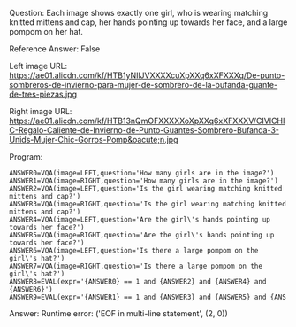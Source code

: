 Question: Each image shows exactly one girl, who is wearing matching knitted mittens and cap, her hands pointing up towards her face, and a large pompom on her hat.

Reference Answer: False

Left image URL: https://ae01.alicdn.com/kf/HTB1yNIlJVXXXXcuXpXXq6xXFXXXq/De-punto-sombreros-de-invierno-para-mujer-de-sombrero-de-la-bufanda-guante-de-tres-piezas.jpg

Right image URL: https://ae01.alicdn.com/kf/HTB13nQmOFXXXXXoXpXXq6xXFXXXV/CIVICHIC-Regalo-Caliente-de-Invierno-de-Punto-Guantes-Sombrero-Bufanda-3-Unids-Mujer-Chic-Gorros-Pomp&oacute;n.jpg

Program:

```
ANSWER0=VQA(image=LEFT,question='How many girls are in the image?')
ANSWER1=VQA(image=RIGHT,question='How many girls are in the image?')
ANSWER2=VQA(image=LEFT,question='Is the girl wearing matching knitted mittens and cap?')
ANSWER3=VQA(image=RIGHT,question='Is the girl wearing matching knitted mittens and cap?')
ANSWER4=VQA(image=LEFT,question='Are the girl\'s hands pointing up towards her face?')
ANSWER5=VQA(image=RIGHT,question='Are the girl\'s hands pointing up towards her face?')
ANSWER6=VQA(image=LEFT,question='Is there a large pompom on the girl\'s hat?')
ANSWER7=VQA(image=RIGHT,question='Is there a large pompom on the girl\'s hat?')
ANSWER8=EVAL(expr='{ANSWER0} == 1 and {ANSWER2} and {ANSWER4} and {ANSWER6}')
ANSWER9=EVAL(expr='{ANSWER1} == 1 and {ANSWER3} and {ANSWER5} and {ANS
```
Answer: Runtime error: ('EOF in multi-line statement', (2, 0))

